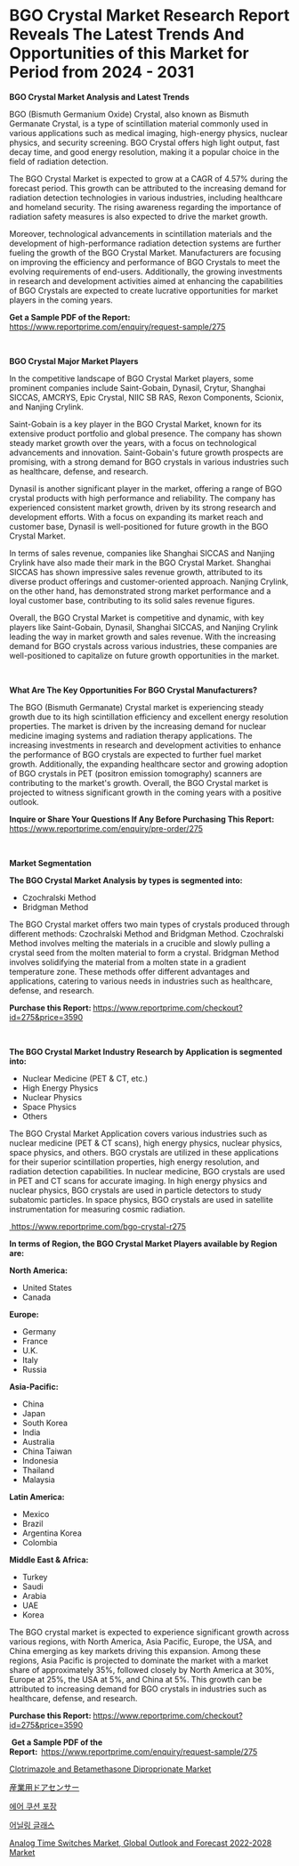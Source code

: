 <p><h1>BGO Crystal Market Research Report Reveals The Latest Trends And Opportunities of this Market for Period from 2024 - 2031</h1></p><p><strong>BGO Crystal Market Analysis and Latest Trends</strong></p>
<p><p>BGO (Bismuth Germanium Oxide) Crystal, also known as Bismuth Germanate Crystal, is a type of scintillation material commonly used in various applications such as medical imaging, high-energy physics, nuclear physics, and security screening. BGO Crystal offers high light output, fast decay time, and good energy resolution, making it a popular choice in the field of radiation detection.</p><p>The BGO Crystal Market is expected to grow at a CAGR of 4.57% during the forecast period. This growth can be attributed to the increasing demand for radiation detection technologies in various industries, including healthcare and homeland security. The rising awareness regarding the importance of radiation safety measures is also expected to drive the market growth.</p><p>Moreover, technological advancements in scintillation materials and the development of high-performance radiation detection systems are further fueling the growth of the BGO Crystal Market. Manufacturers are focusing on improving the efficiency and performance of BGO Crystals to meet the evolving requirements of end-users. Additionally, the growing investments in research and development activities aimed at enhancing the capabilities of BGO Crystals are expected to create lucrative opportunities for market players in the coming years.</p></p>
<p><strong>Get a Sample PDF of the Report:&nbsp;</strong> <a href="https://www.reportprime.com/enquiry/request-sample/275">https://www.reportprime.com/enquiry/request-sample/275</a></p>
<p>&nbsp;</p>
<p><strong>BGO Crystal Major Market Players</strong></p>
<p><p>In the competitive landscape of BGO Crystal Market players, some prominent companies include Saint-Gobain, Dynasil, Crytur, Shanghai SICCAS, AMCRYS, Epic Crystal, NIIC SB RAS, Rexon Components, Scionix, and Nanjing Crylink. </p><p>Saint-Gobain is a key player in the BGO Crystal Market, known for its extensive product portfolio and global presence. The company has shown steady market growth over the years, with a focus on technological advancements and innovation. Saint-Gobain's future growth prospects are promising, with a strong demand for BGO crystals in various industries such as healthcare, defense, and research.</p><p>Dynasil is another significant player in the market, offering a range of BGO crystal products with high performance and reliability. The company has experienced consistent market growth, driven by its strong research and development efforts. With a focus on expanding its market reach and customer base, Dynasil is well-positioned for future growth in the BGO Crystal Market.</p><p>In terms of sales revenue, companies like Shanghai SICCAS and Nanjing Crylink have also made their mark in the BGO Crystal Market. Shanghai SICCAS has shown impressive sales revenue growth, attributed to its diverse product offerings and customer-oriented approach. Nanjing Crylink, on the other hand, has demonstrated strong market performance and a loyal customer base, contributing to its solid sales revenue figures.</p><p>Overall, the BGO Crystal Market is competitive and dynamic, with key players like Saint-Gobain, Dynasil, Shanghai SICCAS, and Nanjing Crylink leading the way in market growth and sales revenue. With the increasing demand for BGO crystals across various industries, these companies are well-positioned to capitalize on future growth opportunities in the market.</p></p>
<p>&nbsp;</p>
<p><strong>What Are The Key Opportunities For BGO Crystal Manufacturers?</strong></p>
<p><p>The BGO (Bismuth Germanate) Crystal market is experiencing steady growth due to its high scintillation efficiency and excellent energy resolution properties. The market is driven by the increasing demand for nuclear medicine imaging systems and radiation therapy applications. The increasing investments in research and development activities to enhance the performance of BGO crystals are expected to further fuel market growth. Additionally, the expanding healthcare sector and growing adoption of BGO crystals in PET (positron emission tomography) scanners are contributing to the market's growth. Overall, the BGO Crystal market is projected to witness significant growth in the coming years with a positive outlook.</p></p>
<p><strong>Inquire or Share Your Questions If Any Before Purchasing This Report:</strong> <a href="https://www.reportprime.com/enquiry/pre-order/275">https://www.reportprime.com/enquiry/pre-order/275</a></p>
<p>&nbsp;</p>
<p><strong>Market Segmentation</strong></p>
<p><strong>The BGO Crystal Market Analysis by types is segmented into:</strong></p>
<p><ul><li>Czochralski Method</li><li>Bridgman Method</li></ul></p>
<p><p>The BGO Crystal market offers two main types of crystals produced through different methods: Czochralski Method and Bridgman Method. Czochralski Method involves melting the materials in a crucible and slowly pulling a crystal seed from the molten material to form a crystal. Bridgman Method involves solidifying the material from a molten state in a gradient temperature zone. These methods offer different advantages and applications, catering to various needs in industries such as healthcare, defense, and research.</p></p>
<p><strong>Purchase this Report:&nbsp;</strong><a href="https://www.reportprime.com/checkout?id=275&price=3590">https://www.reportprime.com/checkout?id=275&price=3590</a></p>
<p>&nbsp;</p>
<p><strong>The BGO Crystal Market Industry Research by Application is segmented into:</strong></p>
<p><ul><li>Nuclear Medicine (PET & CT, etc.)</li><li>High Energy Physics</li><li>Nuclear Physics</li><li>Space Physics</li><li>Others</li></ul></p>
<p><p>The BGO Crystal Market Application covers various industries such as nuclear medicine (PET & CT scans), high energy physics, nuclear physics, space physics, and others. BGO crystals are utilized in these applications for their superior scintillation properties, high energy resolution, and radiation detection capabilities. In nuclear medicine, BGO crystals are used in PET and CT scans for accurate imaging. In high energy physics and nuclear physics, BGO crystals are used in particle detectors to study subatomic particles. In space physics, BGO crystals are used in satellite instrumentation for measuring cosmic radiation.</p></p>
<p><a href="https://www.reportprime.com/bgo-crystal-r275">&nbsp;https://www.reportprime.com/bgo-crystal-r275</a></p>
<p><strong>In terms of Region, the BGO Crystal Market Players available by Region are:</strong></p>
<p>
    <p> <strong> North America: </strong>
        <ul>
            <li>United States</li>
            <li>Canada</li>
        </ul>
        </p> 
    <p> <strong> Europe: </strong>
        <ul>
            <li>Germany</li>
            <li>France</li>
            <li>U.K.</li>
            <li>Italy</li>
            <li>Russia</li>
        </ul>
        </p> 
    <p> <strong> Asia-Pacific: </strong>
        <ul>
            <li>China</li>
            <li>Japan</li>
            <li>South Korea</li>
            <li>India</li>
            <li>Australia</li>
            <li>China Taiwan</li>
            <li>Indonesia</li>
            <li>Thailand</li>
            <li>Malaysia</li>
        </ul>
        </p> 
    <p> <strong> Latin America: </strong>
        <ul>
            <li>Mexico</li>
            <li>Brazil</li>
            <li>Argentina Korea</li>
            <li>Colombia</li>
        </ul>
        </p> 
    <p> <strong> Middle East & Africa: </strong>
        <ul>
            <li>Turkey</li>
            <li>Saudi</li>
            <li>Arabia</li>
            <li>UAE</li>
            <li>Korea</li>
        </ul>
    </p>
    </p>
<p><p>The BGO crystal market is expected to experience significant growth across various regions, with North America, Asia Pacific, Europe, the USA, and China emerging as key markets driving this expansion. Among these regions, Asia Pacific is projected to dominate the market with a market share of approximately 35%, followed closely by North America at 30%, Europe at 25%, the USA at 5%, and China at 5%. This growth can be attributed to increasing demand for BGO crystals in industries such as healthcare, defense, and research.</p></p>
<p><strong>Purchase this Report: </strong><a href="https://www.reportprime.com/checkout?id=275&price=3590">https://www.reportprime.com/checkout?id=275&price=3590</a></p>
<p>&nbsp;<strong>Get a Sample PDF of the Report:&nbsp;&nbsp;</strong><a href="https://www.reportprime.com/enquiry/request-sample/275">https://www.reportprime.com/enquiry/request-sample/275</a></p>
<p><strong></strong></p>
<p><p><a href="https://www.linkedin.com/pulse/global-clotrimazole-betamethasone-diproprionate-market-opportunities-06yzf">Clotrimazole and Betamethasone Diproprionate Market</a></p><p><a href="https://medium.com/@nicholasallan19/%E7%94%A3%E6%A5%AD%E7%94%A8%E3%83%89%E3%82%A2%E3%82%BB%E3%83%B3%E3%82%B5%E3%83%BC%E5%B8%82%E5%A0%B4-2024%E5%B9%B4-2031%E5%B9%B4%E3%81%AE%E3%82%B0%E3%83%AD%E3%83%BC%E3%83%90%E3%83%AB%E3%81%8A%E3%82%88%E3%81%B3%E5%9C%B0%E5%9F%9F%E5%88%86%E6%9E%90-a6c3b2ea9384">産業用ドアセンサー</a></p><p><a href="https://medium.com/@sarabits48/%EC%97%90%EC%96%B4-%EC%BF%A0%EC%85%98-%ED%8F%AC%EC%9E%A5-%EC%8B%9C%EC%9E%A5-%EC%A1%B0%EC%82%AC-%EB%B3%B4%EA%B3%A0%EC%84%9C%EC%97%90%EB%8A%94-2024%EB%85%84%EB%B6%80%ED%84%B0-2031%EB%85%84%EA%B9%8C%EC%A7%80-6-2-cagr-%EC%98%88%EC%83%81-%EC%8B%9C%EC%9E%A5-%EA%B7%9C%EB%AA%A8-%EC%A0%90%EC%9C%A0%EC%9C%A8-%EB%B0%8F-%EC%84%B1%EC%9E%A5%EB%A5%A0-%EB%B6%84%EC%84%9D%EC%9D%B4-%ED%8F%AC%ED%95%A8%EB%90%98%EC%96%B4-%EC%9E%88%EC%8A%B5%EB%8B%88%EB%8B%A4-91b23296b7de">에어 쿠션 포장</a></p><p><a href="https://medium.com/@sarabits48/%EC%95%A4%EB%8B%90%EB%93%9C-%EC%9C%A0%EB%A6%AC-%EC%8B%9C%EC%9E%A5-%EA%B7%9C%EB%AA%A8-%EC%A0%90%EC%9C%A0%EC%9C%A8-%EB%B0%8F-%ED%8A%B8%EB%A0%8C%EB%93%9C-%EB%B6%84%EC%84%9D-%EB%B3%B4%EA%B3%A0%EC%84%9C-%EC%B5%9C%EC%A2%85-%EC%82%AC%EC%9A%A9-%EC%9E%90%EB%8F%99%EC%B0%A8-%EA%B1%B4%EC%84%A4-%EA%B8%B0%ED%83%80-%EC%9B%90%EC%9E%90%EC%9E%AC%EB%B3%84-%EB%B0%8F-2031%EB%85%84%EA%B9%8C%EC%A7%80%EC%9D%98-%EC%98%88%EC%B8%A1-4978a12b0208">어닐링 글래스</a></p><p><a href="https://medium.com/@soloncarter1929/global-analog-time-switches-market-global-outlook-and-forecast-2022-2028-market-exploring-market-10f9c15d6bc5">Analog Time Switches Market, Global Outlook and Forecast 2022-2028 Market</a></p></p>
